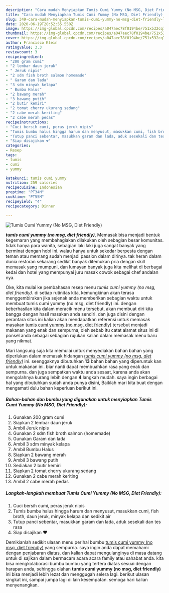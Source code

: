 ```yaml
---
description: "Cara mudah Menyiapkan Tumis Cumi Yummy (No MSG, Diet Friendly) Lezat"
title: "Cara mudah Menyiapkan Tumis Cumi Yummy (No MSG, Diet Friendly) Lezat"
slug: 349-cara-mudah-menyiapkan-tumis-cumi-yummy-no-msg-diet-friendly-lezat
date: 2020-06-19T20:52:55.550Z
image: https://img-global.cpcdn.com/recipes/a047aec78f0194be/751x532cq70/tumis-cumi-yummy-no-msg-diet-friendly-foto-resep-utama.jpg
thumbnail: https://img-global.cpcdn.com/recipes/a047aec78f0194be/751x532cq70/tumis-cumi-yummy-no-msg-diet-friendly-foto-resep-utama.jpg
cover: https://img-global.cpcdn.com/recipes/a047aec78f0194be/751x532cq70/tumis-cumi-yummy-no-msg-diet-friendly-foto-resep-utama.jpg
author: Francisco Klein
ratingvalue: 3.3
reviewcount: 3
recipeingredient:
- "200 gram cumi"
- "2 lembar daun jeruk"
- " Jeruk nipis"
- "2 sdm fish broth salmon homemade"
- " Garam dan lada"
- "3 sdm minyak kelapa"
- " Bumbu Halus"
- "2 bawang merah"
- "3 bawang putih"
- "2 butir kemiri"
- "2 tomat cherry ukurang sedang"
- "2 cabe merah keriting"
- "2 cabe merah pedas"
recipeinstructions:
- "Cuci bersih cumi, peras jeruk nipis"
- "Tumis bumbu halus hingga harum dan menyusut, masukkan cumi, fish broth, daun jeruk, minyak kelapa dan sedikit air"
- "Tutup panci sebentar, masukkan garam dan lada, aduk sesekali dan tes rasa"
- "Siap disajikan ❤️"
categories:
- Resep
tags:
- tumis
- cumi
- yummy

katakunci: tumis cumi yummy 
nutrition: 259 calories
recipecuisine: Indonesian
preptime: "PT34M"
cooktime: "PT55M"
recipeyield: "4"
recipecategory: Dinner

---
```



![Tumis Cumi Yummy (No MSG, Diet Friendly)](https://img-global.cpcdn.com/recipes/a047aec78f0194be/751x532cq70/tumis-cumi-yummy-no-msg-diet-friendly-foto-resep-utama.jpg)

<b><i>tumis cumi yummy (no msg, diet friendly)</i></b>, Memasak bisa menjadi bentuk kegemaran yang membahagiakan dilakukan oleh sebagian besar komunitas. tidak hanya para wanita, sebagian laki laki juga sangat banyak yang berminat dengan hobi ini. walau hanya untuk sekedar berpesta dengan teman atau memang sudah menjadi passion dalam dirinya. tak heran dalam dunia restoran sekarang sedikit banyak ditemukan pria dengan skill memasak yang mumpuni, dan lumayan banyak juga kita melihat di berbagai kedai dan hotel yang mempunyai juru masak cowok sebagai chef andalan nya.



Oke, kita mulai ke pembahasan resep menu <i>tumis cumi yummy (no msg, diet friendly)</i>. di setiap rutinitas kita, kemungkinan akan terasa menggembirakan jika sejenak anda memberikan sebagian waktu untuk membuat tumis cumi yummy (no msg, diet friendly) ini. dengan keberhasilan kita dalam meracik menu tersebut, akan membuat diri kita bangga dengan hasil masakan anda sendiri. dan juga disini dengan perantara situs ini kalian akan mendapatkan referensi untuk memasak masakan <u>tumis cumi yummy (no msg, diet friendly)</u> tersebut menjadi makanan yang enak dan sempurna, oleh sebab itu catat alamat situs ini di ponsel anda sebagai sebagian rujukan kalian dalam memasak menu baru yang nikmat.


Mari langsung saja kita memulai untuk menyediakan bahan bahan yang diperlukan dalam memasak hidangan <u><i>tumis cumi yummy (no msg, diet friendly)</i></u> ini. seenggaknya dibutuhkan <b>13</b> bahan bahan yang diperuntuk kan untuk makanan ini. biar nanti dapat membuahkan rasa yang enak dan sempurna. dan juga sempatkan waktu anda sesaat, karena anda akan mengolahnya kurang lebih dengan <b>4</b> langkah mudah. saya ingin berbagai hal yang dibutuhkan sudah anda punya disini, Baiklah mari kita buat dengan mengamati dulu bahan keperluan berikut ini.

<!--inarticleads1-->

##### Bahan-bahan dan bumbu yang digunakan untuk menyiapkan Tumis Cumi Yummy (No MSG, Diet Friendly):

1. Gunakan 200 gram cumi
1. Siapkan 2 lembar daun jeruk
1. Ambil  Jeruk nipis
1. Gunakan 2 sdm fish broth salmon (homemade)
1. Gunakan  Garam dan lada
1. Ambil 3 sdm minyak kelapa
1. Ambil  Bumbu Halus
1. Siapkan 2 bawang merah
1. Ambil 3 bawang putih
1. Sediakan 2 butir kemiri
1. Siapkan 2 tomat cherry ukurang sedang
1. Gunakan 2 cabe merah keriting
1. Ambil 2 cabe merah pedas




<!--inarticleads2-->

##### Langkah-langkah membuat Tumis Cumi Yummy (No MSG, Diet Friendly):

1. Cuci bersih cumi, peras jeruk nipis
1. Tumis bumbu halus hingga harum dan menyusut, masukkan cumi, fish broth, daun jeruk, minyak kelapa dan sedikit air
1. Tutup panci sebentar, masukkan garam dan lada, aduk sesekali dan tes rasa
1. Siap disajikan ❤️




Demikianlah sedikit ulasan menu perihal bumbu <u>tumis cumi yummy (no msg, diet friendly)</u> yang sempurna. saya ingin anda dapat memahami dengan penjabaran diatas, dan kalian dapat mengulanginya di masa datang untuk di sajikan dalam bermacam acara acara family atau sahabat anda. kita bisa mengkolaborasi bumbu bumbu yang tertera diatas sesuai dengan harapan anda, sehingga olahan <b>tumis cumi yummy (no msg, diet friendly)</b> ini bisa menjadi lebih lezat dan menggugah selera lagi. berikut ulasan singkat ini, sampai jumpa lagi di lain kesempatan. semoga hari kalian menyenangkan.

